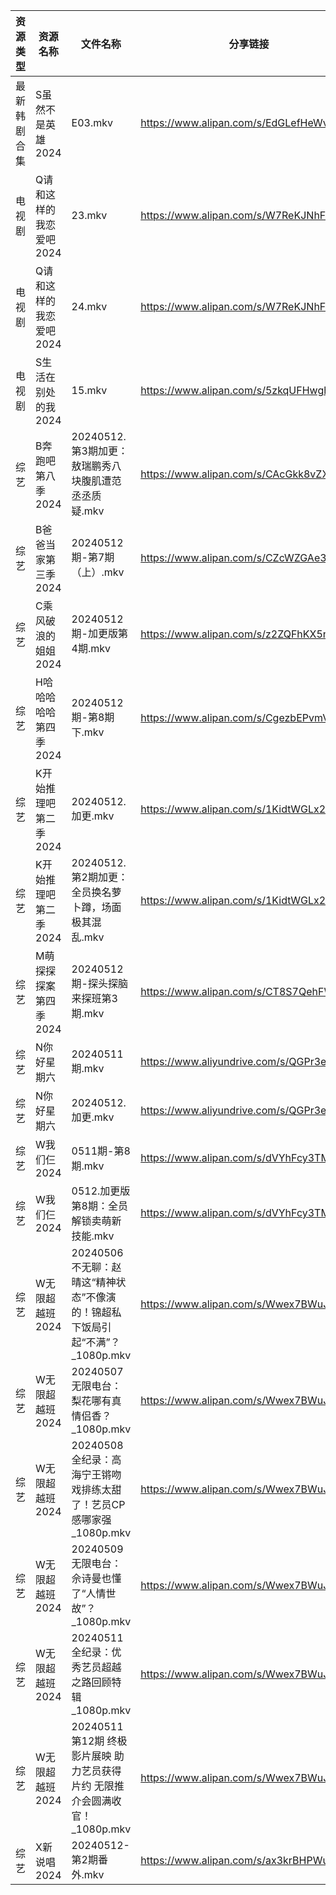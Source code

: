 | 资源类型   | 资源名称           | 文件名称                                               | 分享链接                                      | 更新时间                |
| ------ | -------------- | -------------------------------------------------- | ----------------------------------------- | ------------------- |
| 最新韩剧合集 | S虽然不是英雄2024    | E03.mkv                                            | https://www.alipan.com/s/EdGLefHeWvz      | 2024-05-12 00:07:22 |
| 电视剧    | Q请和这样的我恋爱吧2024 | 23.mkv                                             | https://www.alipan.com/s/W7ReKJNhFKS      | 2024-05-12 20:06:59 |
| 电视剧    | Q请和这样的我恋爱吧2024 | 24.mkv                                             | https://www.alipan.com/s/W7ReKJNhFKS      | 2024-05-12 20:06:58 |
| 电视剧    | S生活在别处的我2024   | 15.mkv                                             | https://www.alipan.com/s/5zkqUFHwghK      | 2024-05-12 20:07:13 |
| 综艺     | B奔跑吧第八季2024    | 20240512.第3期加更：敖瑞鹏秀八块腹肌遭范丞丞质疑.mkv                  | https://www.alipan.com/s/CAcGkk8vZXT      | 2024-05-12 14:10:07 |
| 综艺     | B爸爸当家第三季2024   | 20240512期-第7期（上）.mkv                               | https://www.alipan.com/s/CZcWZGAe35k      | 2024-05-12 14:10:09 |
| 综艺     | C乘风破浪的姐姐2024   | 20240512期-加更版第4期.mkv                               | https://www.alipan.com/s/z2ZQFhKX5nR      | 2024-05-12 14:10:17 |
| 综艺     | H哈哈哈哈哈第四季2024  | 20240512期-第8期下.mkv                                 | https://www.alipan.com/s/CgezbEPvmVp      | 2024-05-12 14:10:32 |
| 综艺     | K开始推理吧第二季2024  | 20240512.加更.mkv                                    | https://www.alipan.com/s/1KidtWGLx2b      | 2024-05-12 20:08:55 |
| 综艺     | K开始推理吧第二季2024  | 20240512.第2期加更：全员换名萝卜蹲，场面极其混乱.mkv                  | https://www.alipan.com/s/1KidtWGLx2b      | 2024-05-12 22:12:38 |
| 综艺     | M萌探探探案第四季2024  | 20240512期-探头探脑来探班第3期.mkv                           | https://www.alipan.com/s/CT8S7QehFWz      | 2024-05-12 14:10:51 |
| 综艺     | N你好星期六         | 20240511期.mkv                                      | https://www.aliyundrive.com/s/QGPr3eRo3pE | 2024-05-12 00:09:38 |
| 综艺     | N你好星期六         | 20240512.加更.mkv                                    | https://www.aliyundrive.com/s/QGPr3eRo3pE | 2024-05-12 14:10:55 |
| 综艺     | W我们仨2024       | 0511期-第8期.mkv                                      | https://www.alipan.com/s/dVYhFcy3TMz      | 2024-05-12 00:09:53 |
| 综艺     | W我们仨2024       | 0512.加更版第8期：全员解锁卖萌新技能.mkv                          | https://www.alipan.com/s/dVYhFcy3TMz      | 2024-05-12 14:11:10 |
| 综艺     | W无限超越班2024     | 20240506 不无聊：赵晴这“精神状态”不像演的！锦超私下饭局引起“不满”？_1080p.mkv | https://www.alipan.com/s/Wwex7BWuJFP      | 2024-05-12 00:09:57 |
| 综艺     | W无限超越班2024     | 20240507 无限电台：梨花哪有真情侣香？_1080p.mkv                  | https://www.alipan.com/s/Wwex7BWuJFP      | 2024-05-12 00:09:57 |
| 综艺     | W无限超越班2024     | 20240508 全纪录：高海宁王锵吻戏排练太甜了！艺员CP感哪家强_1080p.mkv       | https://www.alipan.com/s/Wwex7BWuJFP      | 2024-05-12 00:09:56 |
| 综艺     | W无限超越班2024     | 20240509 无限电台：佘诗曼也懂了“人情世故”？_1080p.mkv              | https://www.alipan.com/s/Wwex7BWuJFP      | 2024-05-12 00:09:56 |
| 综艺     | W无限超越班2024     | 20240511 全纪录：优秀艺员超越之路回顾特辑_1080p.mkv                | https://www.alipan.com/s/Wwex7BWuJFP      | 2024-05-12 00:09:56 |
| 综艺     | W无限超越班2024     | 20240511 第12期 终极影片展映 助力艺员获得片约 无限推介会圆满收官！_1080p.mkv | https://www.alipan.com/s/Wwex7BWuJFP      | 2024-05-12 00:09:55 |
| 综艺     | X新说唱2024       | 20240512-第2期番外.mkv                                 | https://www.alipan.com/s/ax3krBHPWuN      | 2024-05-12 14:11:16 |
